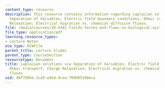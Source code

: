 ```yaml
---
content_type: resource
description: This resource contains information regarding Laplacian solutions via
  Separation of Variables; Electric field boundary conditions; Ohmic transport; Charge
  Relaxation; Electrical migration vs. chemical diffusive fluxes.
file: /media/courses/20-430j-fields-forces-and-flows-in-biological-systems-fall-2015/d0f7686e3ca9e9e4dcea709d853dbbca_MIT20_430JF15_Lecture10.pdf
file_type: application/pdf
learning_resource_types:
- Lecture Notes
ocw_type: OCWFile
parent_title: Lecture Slides
parent_type: CourseSection
resourcetype: Document
title: Laplacian solutions via Separation of Variables; Electric field boundary conditions;
  Ohmic transport; Charge Relaxation; Electrical migration vs. chemical diffusive
  fluxes
uid: d0f7686e-3ca9-e9e4-dcea-709d853dbbca
---
```

